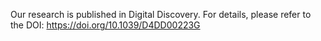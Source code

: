 Our research is published in Digital Discovery. For details, please refer to the DOI: https://doi.org/10.1039/D4DD00223G
